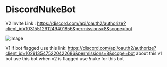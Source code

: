 # DiscordNukeBot

V2 Invite Link : https://discord.com/api/oauth2/authorize?client_id=1031551291249401856&permissions=8&scope=bot

![image](https://user-images.githubusercontent.com/107064155/192379730-10a08b4e-15b2-4f7e-9e05-e4127c205a23.png)









V1 if bot flagged use this link: https://discord.com/api/oauth2/authorize?client_id=1029135475220422686&permissions=8&scope=bot
about this v1 bot use this bot when v2 is flagged use !nuke for this bot
